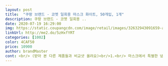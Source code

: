 ```yaml
---
layout: post 
title:  "쿠팡 브랜드 - 코멧 일회용 마스크 화이트, 50개입, 1개" 
description: 쿠팡 브랜드 - 코멧 일회용 ..
date: 2020-07-19 16:29:00 
img: https://static.coupangcdn.com/image/retail/images/32632943091659-a01b6682-8a55-4f44-a300-04044024919e.jpg 
linkUrl: http://me2.do/5zHxfYRT 
categories: [1002] 
color: 4CAF50 
price: 10900 
author: brandMaster 
cont: <br/> (받아 본 다른 제품들과 비교샷 올려요)<br/>1.<br/> 마스크에서 특별한 냄새는 나지 않습니다.<br/><br/>1만원대 미만 다른회사 제품에서 냄새가 난다곤 하는데<br/>1만원대 미만 제품에서 간혹 있다는 끈 떨어짐은 없습니다<br/>2.<br/> 마스크 코편 부분이 금속이 아니고 플라스틱 입니다.<br/><br/>3.<br/> 마스크 안쪽, 입에 접촉하는 면이 마스크 바깥면에 비해 약간<br/>4.<br/> 귀에 거는 끈이 튼튼하게 부착되어 당겨도 떨어지지 않았으며<br/>5.<br/> 하루 사용한 마스크 안쪽에 물을 부어보니 물이 금세 스며들어<br/>COVID19로 부터 나를 지킬수 있을까? 하는 의구심이 들어<br/>FDA가 한국 식약청보다 더 까다롭다고 승인받기도 어렵다고 들었는데.<br/>.<br/><br/>개인적으로 냄새가 너무 안나도... <br/> 문제있다고 봄^^<br/>갯수도 50개 정확하구요.<br/><br/>거친감이 있어 마스크를 쓰고 있으면 피부에 자극감, 보풀감이<br/>고탄력 아닌 불량 끈도 많이 받아봐서 ㅠㅠ<br/>국산 덴탈마스크는 구경도 못해본 1인ㅠㅠ<br/> 
---
```

 